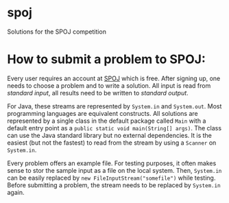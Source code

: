 # spoj
Solutions for the SPOJ competition

# How to submit a problem to SPOJ:

Every user requires an account at [SPOJ](http://www.spoj.com) which is free. After signing up, one needs to choose a problem and to write a solution. All input is read from *standard input*, all results need to be written to *standard output*.

For Java, these streams are represented by `System.in` and `System.out`. Most programming languages are equivalent constructs. All solutions are represented by a single class in the default package called `Main` with a default entry point as a `public static void main(String[] args)`. The class can use the Java standard library but no external dependencies. It is the easiest (but not the fastest) to read from the stream by using a `Scanner` on `System.in`.

Every problem offers an example file. For testing purposes, it often makes sense to stor the sample input as a file on the local system. Then, `System.in` can be easily replaced by `new FileInputStream("somefile")` while testing. Before submitting a problem, the stream needs to be replaced by `System.in` again.
